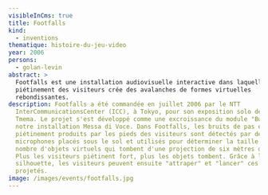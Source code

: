 ```yaml
---
visibleInCms: true
title: Footfalls
kind:
  - inventions
thematique: histoire-du-jeu-video
year: 2006
persons:
  - golan-levin
abstract: >
  Footfalls est une installation audiovisuelle interactive dans laquelle le
  piétinement des visiteurs crée des avalanches de formes virtuelles
  rebondissantes.
description: Footfalls a été commandée en juillet 2006 par le NTT
  InterCommunicationsCenter (ICC), à Tokyo, pour son exposition solo de projets
  Tmema. Le projet s'est développé comme une excroissance du module "Bubbles" de
  notre installation Messa di Voce. Dans Footfalls, les bruits de pas et de
  piétinement produits par les pieds des visiteurs sont détectés par des
  microphones placés sous le sol et utilisés pour déterminer la taille et le
  nombre d'objets virtuels qui tombent d'une projection de six mètres de haut.
  Plus les visiteurs piétinent fort, plus les objets tombent. Grâce à leur
  silhouette, les visiteurs peuvent ensuite "attraper" et "lancer" ces objets
  projetés.
image: /images/events/footfalls.jpg
---
```

